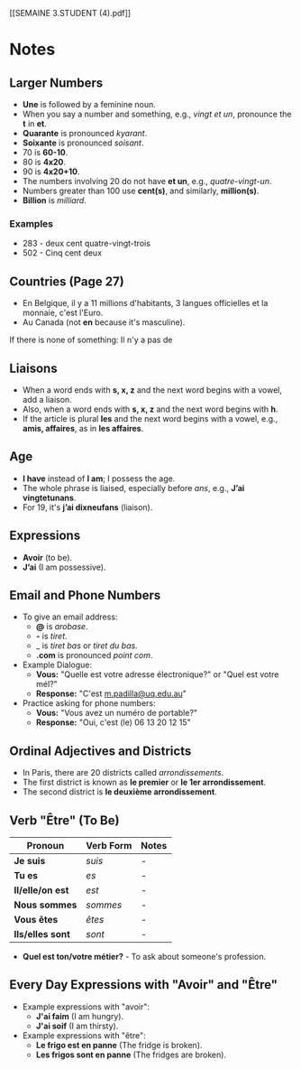 [[SEMAINE 3.STUDENT (4).pdf]]
# Notes

## Larger Numbers
* **Une** is followed by a feminine noun.
* When you say a number and something, e.g., *vingt et un*, pronounce the **t** in **et**.
* **Quarante** is pronounced *kyarant*.
* **Soixante** is pronounced *soisant*.
* 70 is **60-10**.
* 80 is **4x20**.
* 90 is **4x20+10**.
* The numbers involving 20 do not have **et un**, e.g., *quatre-vingt-un*.
* Numbers greater than 100 use **cent(s)**, and similarly, **million(s)**.
* **Billion** is *milliard*.
### Examples
* 283 - deux cent quatre-vingt-trois
* 502 - Cinq cent deux

## Countries (Page 27)
* En Belgique, il y a 11 millions d'habitants, 3 langues officielles et la monnaie, c'est l'Euro.
* Au Canada (not **en** because it's masculine).

If there is none of something: Il n'y a pas de

## Liaisons
* When a word ends with **s, x, z** and the next word begins with a vowel, add a liaison.
* Also, when a word ends with **s, x, z** and the next word begins with **h**.
* If the article is plural **les** and the next word begins with a vowel, e.g., **amis, affaires**, as in **les affaires**.

## Age
- **I have** instead of **I am**; I possess the age.
- The whole phrase is liaised, especially before *ans*, e.g., **J’ai vingtetunans**.
- For 19, it's **j’ai dixneufans** (liaison).

## Expressions
* **Avoir** (to be).
* **J’ai** (I am possessive).

## Email and Phone Numbers
* To give an email address:
  - **@** is *arobase*.
  - **-** is *tiret*.
  - \_ is *tiret bas* or *tiret du bas*.
  - **.com** is pronounced *point com*.
* Example Dialogue:
  - **Vous:** "Quelle est votre adresse électronique?" or "Quel est votre mél?"
  - **Response:** "C'est m.padilla@uq.edu.au"
* Practice asking for phone numbers:
  - **Vous:** "Vous avez un numéro de portable?"
  - **Response:** "Oui, c'est (le) 06 13 20 12 15"

## Ordinal Adjectives and Districts
* In Paris, there are 20 districts called *arrondissements*.
* The first district is known as **le premier** or **le 1er arrondissement**.
* The second district is **le deuxième arrondissement**.

## Verb "Être" (To Be)
| Pronoun            | Verb Form | Notes |
| ------------------ | --------- | ----- |
| **Je suis**        | *suis*    | \-    |
| **Tu es**          | *es*      | \-    |
| **Il/elle/on est** | *est*     | \-    |
| **Nous sommes**    | *sommes*  | \-    |
| **Vous êtes**      | *êtes*    | \-    |
| **Ils/elles sont** | *sont*    | \-    |
* **Quel est ton/votre métier?** - To ask about someone's profession.

## Every Day Expressions with "Avoir" and "Être"
* Example expressions with "avoir":
  - **J'ai faim** (I am hungry).
  - **J'ai soif** (I am thirsty).
* Example expressions with "être":
  - **Le frigo est en panne** (The fridge is broken).
  - **Les frigos sont en panne** (The fridges are broken).